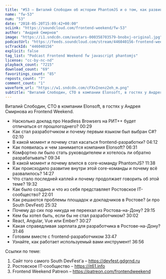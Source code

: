 ```yaml
---
title: "#53 – Виталий Слободин об истории PhantomJS и о том, как развивать региональное IT-сообщество"
name: "fw-53"
num: "53"
date: "2018-05-20T15:09:42+00:00"
scLink: "https://soundcloud.com/frontend-weekend/fw-53"
author: "Андрей Смирнов"
image: "https://i1.sndcdn.com/avatars-000358703579-bnobxj-original.jpg"
podcastUrl: "https://feeds.soundcloud.com/stream/446040156-frontend-weekend-fw-53.m4a"
scTrackId: "446040156"
explicit: false
tag_list: "Podcast Frontend Weekend fw javascript phantomjs"
license: "cc-by-nc-nd"
playback_count: "7215"
download_count: "69"
favoritings_count: "85"
reposts_count: "7"
comment_count: "1"
waveform_url: "https://w1.sndcdn.com/cFXxInenz2eh_m.png"
subtitle: "Виталий Слободин, CTO в компании Elonsoft, в гостях у Андрея Смирнова из Frontend Weekend.  "
---
```


Виталий Слободин, CTO в компании Elonsoft, в гостях у Андрея Смирнова из Frontend Weekend.

- Насколько доклад про Headless Browsers на РИТ++ будет отличаться от прошлогоднего? <timecode sec="29">00:29</timecode>
- Как стал разработчиком и почему первым языком был выбран C#? <timecode sec="130">02:10</timecode>
- В какой момент и почему стал касаться frontend-разработки? <timecode sec="252">04:12</timecode>
- Как появилась и чем занимается компания Elonsoft? <timecode sec="391">06:31</timecode>
- Комфортно ли было стать руководителем и хотелось ли обратно разрабатывать? <timecode sec="574">09:34</timecode>
- В какой момент и почему влился в core-команду PhantomJS? <timecode sec="698">11:38</timecode>
- Как происходило развитие внутри этой core-команды и почему всё развалилось? <timecode sec="867">14:27</timecode>
- Что стало последней каплей и почему продолжает говорить об этой теме? <timecode sec="1172">19:32</timecode>
- Как было создано и что из себя представляет Ростовское IT-сообщество? <timecode sec="1321">22:01</timecode>
- Как решаются проблемы площадок и докладчиков в Ростове? (и про South DevFest) <timecode sec="1532">25:32</timecode>
- Почему до сих пор никуда не переехал из Ростова-на-Дону? <timecode sec="1755">29:15</timecode>
- Кем бы хотел быть, если бы не стал разработчиком? <timecode sec="1802">30:02</timecode>
- React, Angular, Vue или Ember? <timecode sec="1827">30:27</timecode>
- Какая справедливая зарплата для разработчика в Ростове-на-Дону? <timecode sec="1906">31:46</timecode>
- Готовим вместе с frontend-разработчиком <timecode sec="2027">33:47</timecode>
- Узнайте, как работает используемый вами инструмент! <timecode sec="2216">36:56</timecode>

Ссылки по теме:

1. Сайт того самого South DevFest’а – <https://devfest.gdgrnd.ru>
2. Ростовское IT-сообщество – <https://it61.info>
3. Frontend Weekend Patreon – <https://patreon.com/frontendweekend>
